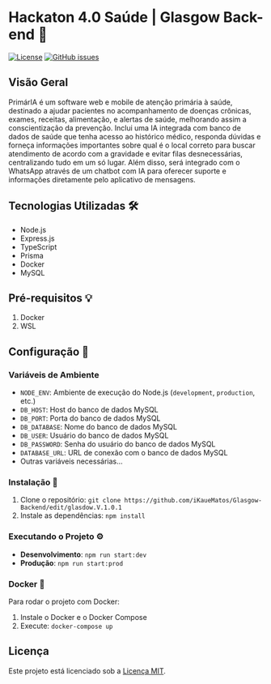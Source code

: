 # Hackaton 4.0 Saúde | Glasgow Back-end 🧠

[![License](https://img.shields.io/badge/License-MIT-blue.svg)](https://opensource.org/licenses/MIT)
[![GitHub issues](https://img.shields.io/github/issues/iKaueMatos/Glasgow)](https://github.com/iKaueMatos/Glasgow/issues)

## Visão Geral

PrimárIA é um software web e mobile de atenção primária à saúde, destinado a ajudar
pacientes no acompanhamento de doenças crônicas, exames, receitas, alimentação, e
alertas de saúde, melhorando assim a conscientização da prevenção. Inclui uma IA
integrada com banco de dados de saúde que tenha acesso ao histórico médico, responda
dúvidas e forneça informações importantes sobre qual é o local correto para buscar
atendimento de acordo com a gravidade e evitar filas desnecessárias, centralizando tudo
em um só lugar. Além disso, será integrado com o WhatsApp através de um chatbot com
IA para oferecer suporte e informações diretamente pelo aplicativo de mensagens.

## Tecnologias Utilizadas 🛠️

- Node.js
- Express.js
- TypeScript
- Prisma
- Docker
- MySQL

## Pré-requisitos 💡

1. Docker
2. WSL

## Configuração 🔧

### Variáveis de Ambiente

- `NODE_ENV`: Ambiente de execução do Node.js (`development`, `production`, etc.)
- `DB_HOST`: Host do banco de dados MySQL
- `DB_PORT`: Porta do banco de dados MySQL
- `DB_DATABASE`: Nome do banco de dados MySQL
- `DB_USER`: Usuário do banco de dados MySQL
- `DB_PASSWORD`: Senha do usuário do banco de dados MySQL
- `DATABASE_URL`: URL de conexão com o banco de dados MySQL
- Outras variáveis necessárias...

### Instalação 📄

1. Clone o repositório: `git clone https://github.com/iKaueMatos/Glasgow-Backend/edit/glasdow.V.1.0.1`
2. Instale as dependências: `npm install`

### Executando o Projeto ⚙️

- **Desenvolvimento**: `npm run start:dev`
- **Produção**: `npm run start:prod`

### Docker 🐳

Para rodar o projeto com Docker:

1. Instale o Docker e o Docker Compose
2. Execute: `docker-compose up`

## Licença
Este projeto está licenciado sob a [Licença MIT](https://opensource.org/licenses/MIT).
